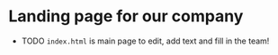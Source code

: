 # Landing page for our company

- TODO `index.html` is main page to edit, add text and fill in the team!